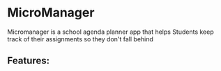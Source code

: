 # MicroManager

Micromanager is a school agenda planner app that helps Students keep track of
their assignments so they don't fall behind 

## Features:

